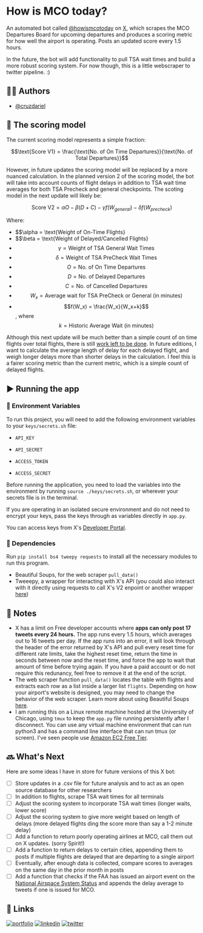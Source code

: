 # How is MCO today?

An automated bot called [@howismcotoday](https://x.com/howismcotoday) on [X](x.com), which scrapes the MCO Departures Board for upcoming departures and produces a scoring metric for how well the airport is operating. Posts an updated score every 1.5 hours.

In the future, the bot will add functionality to pull TSA wait times and build a more robust scoring system. For now though, this is a little webscraper to twitter pipeline. :)


## 🧍‍♂️ Authors

- [@cruzdariel](https://www.github.com/cruzdariel)


## 🧮 The scoring model
The current scoring model represents a simple fraction: 

$$\text{Score V1} = \frac{\text{No. of On Time Departures}}{\text{No. of Total Departures}}$$

However, in future updates the scoring model will be replaced by a more nuanced calculation. In the planned version 2 of the scoring model, the bot will take into account counts of flight delays in addition to TSA wait time averages for both TSA Precheck and general checkpoints. The scoting model in the next update will likely be:

$$\text{Score V2} = \alpha{}O-\beta{}(D+C)-\gamma{}f(W_{general})-\delta{}f(W_{precheck})$$

Where:
- $$\alpha = \text{Weight of On-Time Flights}
- $$\beta = \text{Weight of Delayed/Cancelled Flights}
- $$\gamma = \text{Weight of TSA General Wait Times}$$
- $$\delta = \text{Weight of TSA PreCheck Wait Times}$$
- $$O = \text{No. of On Time Departures}$$
- $$D = \text{No. of Delayed Departures}$$
- $$C = \text{No. of Cancelled Departures}$$
- $$W_x = \text{Average wait for TSA PreCheck or General (in minutes)}$$
- $$f(W_x) = \frac{W_x}{W_x+k}$$, where $$k = \text{Historic Average Wait (in minutes)}$$

Although this next update will be much better than a simple count of on time flights over total flights, there is still [work left to be done](https://www.youtube.com/watch?v=fY7l2pcxdHM). In future editions, I want to calculate the average length of delay for each delayed flight, and weigh longer delays more than shorter delays in the calculation. I feel this is a fairer scoring metric than the current metric, which is a simple count of delayed flights.


## ▶️ Running the app
### 🔐 Environment Variables

To run this project, you will need to add the following environment variables to your `keys/secrets.sh` file:

- `API_KEY`

- `API_SECRET`

- `ACCESS_TOKEN`

- `ACCESS_SECRET`

Before running the application, you need to load the variables into the environment by running `source ./keys/secrets.sh`, or wherever your secrets file is in the terminal.

If you are operating in an isolated secure environment and do not need to encrypt your keys, pass the keys through as variables directly in `app.py`.

You can access keys from X's [Developer Portal](https://developer.twitter.com/en/portal/petition/essential/basic-info).

### 🔄 Dependencies
Run `pip install bs4 tweepy requests` to install all the necessary modules to run this program.
- Beautiful Soups, for the web scraper `pull_data()`
- Tweeepy, a wrapper for interacting with X's API (you could also interact with it directly using requests to call X's V2 enpoint or another wrapper [here](https://docs.x.com/x-api/tools-and-libraries/overview#python))

## 📝 Notes

- X has a limit on Free developer accounts where **apps can only post 17 tweets every 24 hours.** The app runs every 1.5 hours, which averages out to 16 tweets per day. If the app runs into an error, it will look through the header of the error returned by X's API and pull every reset time for different rate limits, take the highest reset time, return the time in seconds between now and the reset time, and force the app to wait that amount of time before trying again. If you have a paid account or do not require this redunancy, feel free to remove it at the end of the script.
- The web scraper function `pull_data()` locates the table with flights and extracts each row as a list inside a larger list `flights`. Depending on how your airport's website is designed, you may need to change the behavior of the web scraper. Learn more about using Beautiful Soups [here](https://realpython.com/beautiful-soup-web-scraper-python/).
- I am running this on a Linux remote machine hosted at the University of Chicago, using `tmux` to keep the `app.py` file running persistently after I disconnect. You can use any virtual machine environment that can run python3 and has a command line interface that can run tmux (or screen). I've seen people use [Amazon EC2 Free Tier](https://aws.amazon.com/ec2/?did=ft_card&trk=ft_card).

## 🔜 What's Next
Here are some ideas I have in store for future versions of this X bot:
- [ ] Store updates in a .csv file for future analysis and to act as an open source database for other researchers
- [ ] In addition to flights, scrape TSA wait times for all terminals
- [ ] Adjust the scoring system to incorporate TSA wait times (longer waits, lower score)
- [ ] Adjust the scoring system to give more weight based on length of delays (more delayed flights ding the score more than say a 1-2 minute delay)
- [ ] Add a function to return poorly operating airlines at MCO, call them out on X updates. (sorry Spirit!)
- [ ] Add a function to return delays to certain cities, appending them to posts if multiple flights are delayed that are departing to a single airport
- [ ] Eventually, after enough data is collected, compare scores to averages on the same day in the prior month in posts
- [ ] Add a function that checks if the FAA has issued an airport event on the [National Airspace System Status](https://nasstatus.faa.gov/list) and appends the delay average to tweets if one is issued for MCO.

## 🔗 Links
[![portfolio](https://img.shields.io/badge/my_portfolio-000?style=for-the-badge&logo=ko-fi&logoColor=white)](https://dariel.us/)
[![linkedin](https://img.shields.io/badge/linkedin-0A66C2?style=for-the-badge&logo=linkedin&logoColor=white)](https://www.linkedin.com/in/darielc)
[![twitter](https://img.shields.io/badge/twitter-1DA1F2?style=for-the-badge&logo=twitter&logoColor=white)](https://twitter.com/darieltweet)

